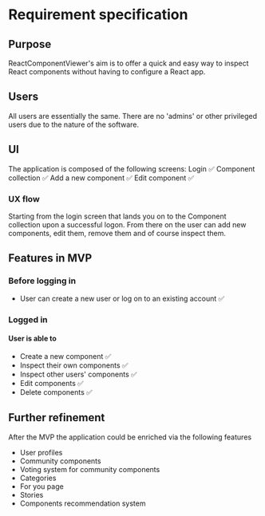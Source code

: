 # Requirement specification

## Purpose

ReactComponentViewer's aim is to offer a quick and easy way to inspect React components without having to configure a React app.

## Users

All users are essentially the same. There are no 'admins' or other privileged users due to the nature of the software.

## UI

The application is composed of the following screens:
Login ✅
Component collection ✅
Add a new component ✅
Edit component ✅

### UX flow

Starting from the login screen that lands you on to the Component collection upon a successful logon. From there on the user can add new components, edit them, remove them and of course inspect them.

## Features in MVP

### Before logging in

- User can create a new user or log on to an existing account ✅

### Logged in

#### User is able to

- Create a new component ✅
- Inspect their own components ✅
- Inspect other users' components ✅
- Edit components ✅
- Delete components ✅

## Further refinement

After the MVP the application could be enriched via the following features

- User profiles
- Community components
- Voting system for community components
- Categories
- For you page
- Stories
- Components recommendation system
